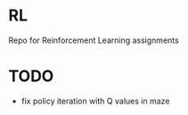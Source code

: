 # RL
Repo for Reinforcement Learning assignments
# TODO
- fix policy iteration with Q values in maze
